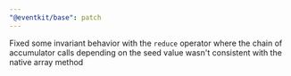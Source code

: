 ```yaml
---
"@eventkit/base": patch
---
```


Fixed some invariant behavior with the `reduce` operator where the chain of accumulator calls depending on the seed value wasn't consistent with the native array method
